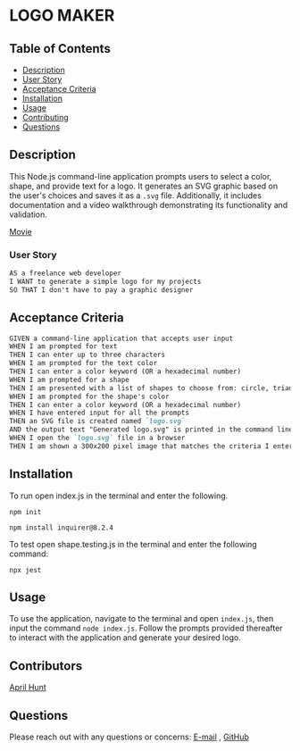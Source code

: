# LOGO MAKER 

## Table of Contents
- [Description](#description)
- [User Story](#user-story)
- [Acceptance Criteria](#acceptance-criteria)
- [Installation](#installation)
- [Usage](#usage)
- [Contributing](#contributing)
- [Questions](#questions)

## Description

This Node.js command-line application prompts users to select a color, shape, and provide text for a logo. It generates an SVG graphic based on the user's choices and saves it as a `.svg` file. Additionally, it includes documentation and a video walkthrough demonstrating its functionality and validation.

[Movie]()  

### User Story

```md
AS a freelance web developer
I WANT to generate a simple logo for my projects
SO THAT I don't have to pay a graphic designer
```

## Acceptance Criteria

```md
GIVEN a command-line application that accepts user input
WHEN I am prompted for text
THEN I can enter up to three characters
WHEN I am prompted for the text color
THEN I can enter a color keyword (OR a hexadecimal number)
WHEN I am prompted for a shape
THEN I am presented with a list of shapes to choose from: circle, triangle, and square
WHEN I am prompted for the shape's color
THEN I can enter a color keyword (OR a hexadecimal number)
WHEN I have entered input for all the prompts
THEN an SVG file is created named `logo.svg`
AND the output text "Generated logo.svg" is printed in the command line
WHEN I open the `logo.svg` file in a browser
THEN I am shown a 300x200 pixel image that matches the criteria I entered
```



## Installation
To run open index.js in the terminal and enter the following.

`npm init`

`npm install inquirer@8.2.4`

To test open shape.testing.js in the terminal and enter the following command:

`npx jest`

## Usage
To use the application, navigate to the terminal and open `index.js`, then input the command `node index.js`. Follow the prompts provided thereafter to interact with the application and generate your desired logo.

## Contributors
[April Hunt](https://github.com/April00h)

## Questions
Please reach out with any questions or concerns: [E-mail](mailto:aprilhunt00.ah@gmail.com) , [GitHub](https://github.com/April00h)


